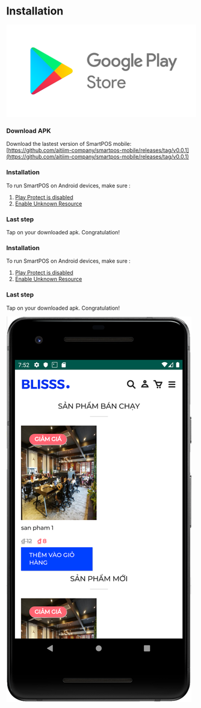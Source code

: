 # Installation

![](../../.gitbook/assets/google-play-store-android-app-developer-warning-1.png)

###  **Download APK** <a id="download-apk"></a>

Download the lastest version of SmartPOS mobile:   
[https://github.com/aitiim-company/smartpos-mobile/releases/tag/v0.0.1](https://github.com/aitiim-company/smartpos-mobile/releases/tag/v0.0.1)

### **Installation**

To run SmartPOS on Android devices, make sure :

1. [Play Protect is disabled](https://support.mobile-tracker-free.com/hc/en-us/articles/360005346953-How-to-disable-Google-Play-Protect-)
2. [Enable Unknown Resource](https://www.technipages.com/where-did-allow-installation-from-unknown-sources-go-in-android)

### Last step

Tap on your downloaded apk. Congratulation!

### **Installation**

To run SmartPOS on Android devices, make sure :

1. [Play Protect is disabled](https://support.mobile-tracker-free.com/hc/en-us/articles/360005346953-How-to-disable-Google-Play-Protect-)
2. [Enable Unknown Resource](https://www.technipages.com/where-did-allow-installation-from-unknown-sources-go-in-android)

### Last step

Tap on your downloaded apk. Congratulation!

![](../../.gitbook/assets/capture.PNG)

